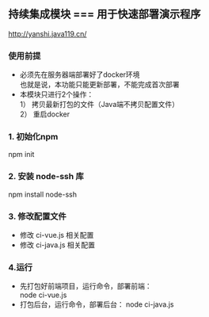## 持续集成模块 ===  用于快速部署演示程序
http://yanshi.java119.cn/

### 使用前提
- 必须先在服务器端部署好了docker环境  
  也就是说，本功能只能更新部署，不能完成首次部署
- 本模块只进行2个操作：  
  1） 拷贝最新打包的文件（Java端不拷贝配置文件）  
  2） 重启docker

### 1. 初始化npm
npm init

### 2. 安装 node-ssh 库
npm install node-ssh

### 3. 修改配置文件
- 修改 ci-vue.js 相关配置
- 修改 ci-java.js 相关配置

### 4.运行
- 先打包好前端项目，运行命令，部署前端：  
node ci-vue.js  
- 打包后台，运行命令，部署后台：
node ci-java.js